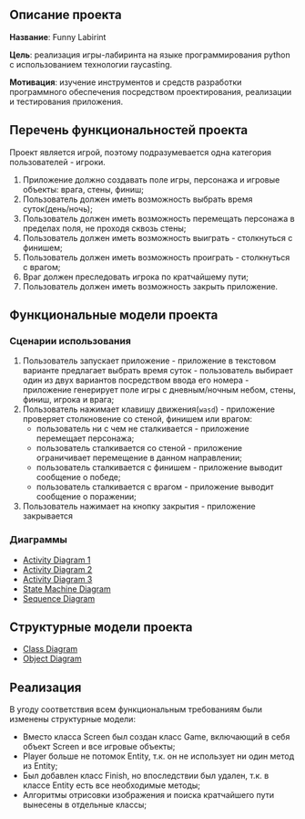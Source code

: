 ## Описание проекта
**Название**: Funny Labirint

**Цель**: реализация игры-лабиринта на языке программирования python с использованием технологии raycasting.

**Мотивация**: изучение инструментов и средств разработки программного обеспечения посредством проектирования, реализации и тестирования приложения.

## Перечень функциональностей проекта
Проект является игрой, поэтому подразумевается одна категория пользователей - игроки.
1. Приложение должно создавать поле игры, персонажа и игровые объекты: врага, стены, финиш;
2. Пользователь должен иметь возможность выбрать время суток(день/ночь);
2. Пользователь должен иметь возможность перемещать персонажа в пределах поля, не проходя сквозь стены;
4. Пользователь должен иметь возможность выиграть - столкнуться с финишем;
5. Пользователь должен иметь возможность проиграть - столкнуться с врагом;
6. Враг должен преследовать игрока по кратчайшему пути;
6. Пользователь должен иметь возможность закрыть приложение.

## Функциональные модели проекта
### Сценарии использования
1. Пользователь запускает приложение - приложение в текстовом варианте предлагает выбрать время суток - пользователь выбирает один из двух вариантов посредством ввода его номера - приложение генерирует поле игры с дневным/ночным небом, стены, финиш, игрока и врага;
2. Пользователь нажимает клавишу движения(`wasd`) - приложение проверяет столкновение со стеной, финишем или врагом:
    - пользователь ни с чем не сталкивается - приложение перемещает персонажа;
    - пользователь сталкивается со стеной - приложение ограничивает перемещение в данном направлении;
	- пользователь сталкивается с финишем - приложение выводит сообщение о победе;
	- пользователь сталкивается с врагом - приложение выводит сообщение о поражении;
3. Пользователь нажимает на кнопку закрытия - приложение закрывается
### Диаграммы
- [Activity Diagram 1](./Activity_diagram1.png)
- [Activity Diagram 2](./Activity_diagram2.png)
- [Activity Diagram 3](./Activity_diagram3.png)
- [State Machine Diagram](./State_machine_diagram.png)
- [Sequence Diagram](./Sequence_diagram.png)

## Структурные модели проекта
- [Class Diagram](./Class_diagram.png)
- [Object Diagram](./Object_diagram.png)

## Реализация
В угоду соответствия всем функциональным требованиям были изменены структурные модели:
- Вместо класса Screen был создан класс Game, включающий в себя объект Screen и все игровые объекты;
- Player больше не потомок Entity, т.к. он не использует ни один метод из Entity;
- Был добавлен класс Finish, но впоследствии был удален, т.к. в классе Entity есть все необходимые методы;
- Алгоритмы отрисовки изображения и поиска кратчайшего пути вынесены в отдельные классы;